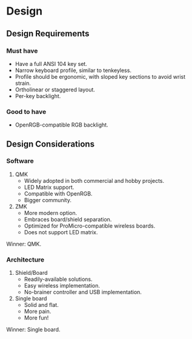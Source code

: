 # Design

## Design Requirements

### Must have

* Have a full ANSI 104 key set.
* Narrow keyboard profile, similar to tenkeyless.
* Profile should be ergonomic, with sloped key sections to avoid wrist strain.
* Ortholinear or staggered layout.
* Per-key backlight.

### Good to have

* OpenRGB-compatible RGB backlight.

## Design Considerations

### Software

1. QMK
    * Widely adopted in both commercial and hobby projects.
    * LED Matrix support.
    * Compatible with OpenRGB.
    * Bigger community.
1. ZMK
    * More modern option.
    * Embraces board/shield separation.
    * Optimized for ProMicro-compatible wireless boards.
    * Does not support LED matrix.

Winner: QMK.

### Architecture

1. Shield/Board
    * Readily-available solutions.
    * Easy wireless implementation.
    * No-brainer controller and USB implementation.
1. Single board
    * Solid and flat.
    * More pain.
    * More fun!

Winner: Single board.
